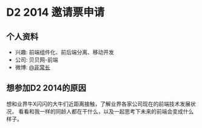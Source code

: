 # D2 2014 邀请票申请

## 个人资料

- 兴趣: 前端组件化、前后端分离、移动开发
- 公司: 贝贝网-前端
- 微博: [@非常长](http://weibo.com/xiaofeiued) 

## 想参加D2 2014的原因

想和业界牛X闪闪的大牛们近距离接触，了解业界各家公司现在的前端技术发展状况，
看看和我一样的同龄人都在干什么，以及一起思考下未来的前端会变成什么样子。
